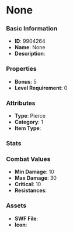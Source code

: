# None



### Basic Information

- **ID**: 9904264
- **Name**: None
- **Description**: 

### Properties

- **Bonus**: 5
- **Level Requirement**: 0

### Attributes

- **Type**: Pierce
- **Category**: 1
- **Item Type**: 

### Stats


### Combat Values

- **Min Damage**: 10
- **Max Damage**: 30
- **Critical**: 10
- **Resistances**: 

### Assets

- **SWF File**: 
- **Icon**: 

